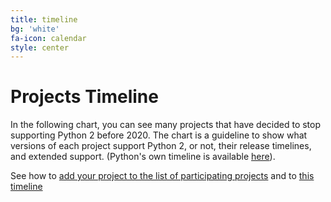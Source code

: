 ```yaml
---
title: timeline
bg: 'white'
fa-icon: calendar
style: center
---
```


#   Projects Timeline

In the following chart, you can see many projects that have decided to stop
supporting Python 2 before 2020. The chart is a guideline to show what
versions of each project support Python 2, or not, their release timelines, and
extended support. (Python's own timeline is available
[here](https://docs.python.org/devguide/#status-of-python-branches)).

<div id="visualization"></div>

See how to [add  your project to the list of participating projects](https://github.com/python3statement/python3statement.github.io#add-your-project) and to [this timeline](https://github.com/python3statement/python3statement.github.io#add-timeline-information)
